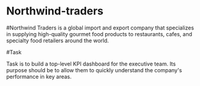 # Northwind-traders
#Northwind Traders is a global import and export company that specializes in supplying high-quality gourmet food products to restaurants,
cafes, and specialty food retailers around the world.

#Task

Task is to build a top-level KPI dashboard for the executive team. Its purpose should be to allow them to quickly understand the company's performance in key
areas.
